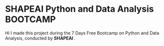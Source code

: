 # SHAPEAI Python and Data Analysis BOOTCAMP
Hi I made this project during the 7 Days Free Bootcamp on Python and Data Analysis, conducted by <b> SHAPEAI
</b>.
